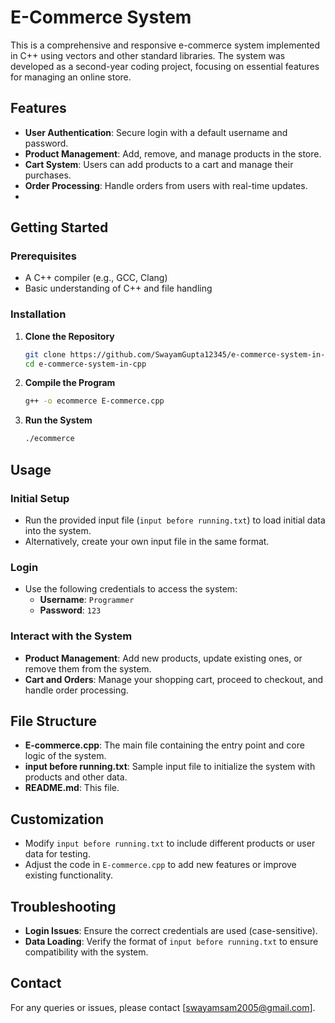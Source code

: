 # E-Commerce System

This is a comprehensive and responsive e-commerce system implemented in C++ using vectors and other standard libraries. The system was developed as a second-year coding project, focusing on essential features for managing an online store.

## Features

- **User Authentication**: Secure login with a default username and password.
- **Product Management**: Add, remove, and manage products in the store.
- **Cart System**: Users can add products to a cart and manage their purchases.
- **Order Processing**: Handle orders from users with real-time updates.
- 
## Getting Started

### Prerequisites

- A C++ compiler (e.g., GCC, Clang)
- Basic understanding of C++ and file handling

### Installation

1. **Clone the Repository**
   ```bash
   git clone https://github.com/SwayamGupta12345/e-commerce-system-in-cpp.git
   cd e-commerce-system-in-cpp
   ```

2. **Compile the Program**
   ```bash
   g++ -o ecommerce E-commerce.cpp
   ```

3. **Run the System**
   ```bash
   ./ecommerce
   ```

## Usage

### Initial Setup

- Run the provided input file (`input before running.txt`) to load initial data into the system.
- Alternatively, create your own input file in the same format.

### Login

- Use the following credentials to access the system:
  - **Username**: `Programmer`
  - **Password**: `123`

### Interact with the System

- **Product Management**: Add new products, update existing ones, or remove them from the system.
- **Cart and Orders**: Manage your shopping cart, proceed to checkout, and handle order processing.

## File Structure

- **E-commerce.cpp**: The main file containing the entry point and core logic of the system.
- **input before running.txt**: Sample input file to initialize the system with products and other data.
- **README.md**: This file.

## Customization

- Modify `input before running.txt` to include different products or user data for testing.
- Adjust the code in `E-commerce.cpp` to add new features or improve existing functionality.

## Troubleshooting

- **Login Issues**: Ensure the correct credentials are used (case-sensitive).
- **Data Loading**: Verify the format of `input before running.txt` to ensure compatibility with the system.

## Contact

For any queries or issues, please contact [swayamsam2005@gmail.com].
